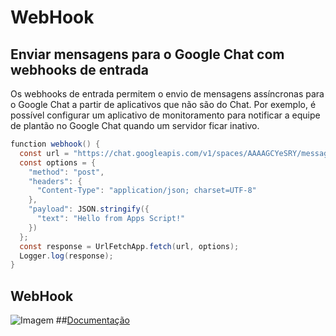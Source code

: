 # WebHook
## Enviar mensagens para o Google Chat com webhooks de entrada
Os webhooks de entrada permitem o envio de mensagens assíncronas para o Google Chat a partir de aplicativos que não são do Chat. Por exemplo, é possível configurar um aplicativo de monitoramento para notificar a equipe de plantão no Google Chat quando um servidor ficar inativo.

```csharp
function webhook() {
  const url = "https://chat.googleapis.com/v1/spaces/AAAAGCYeSRY/messages";
  const options = {
    "method": "post",
    "headers": {
      "Content-Type": "application/json; charset=UTF-8"
    },
    "payload": JSON.stringify({
      "text": "Hello from Apps Script!"
    })
  };
  const response = UrlFetchApp.fetch(url, options);
  Logger.log(response);
}
```
## WebHook
![Imagem](https://developers.google.com/static/chat/images/arch-pat-notifier.svg?hl=pt-br)
##[Documentação](https://developers.google.com/chat/how-tos/webhooks?hl=pt-br#apps-script)

